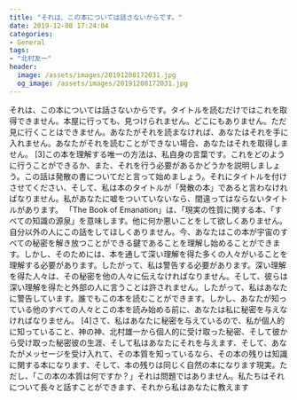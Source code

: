 ```yaml
---
title: "それは、この本については話さないからです。"
date: 2019-12-08 17:24:04
categories:
- General
tags:
- "北村友一"
header:
  image: /assets/images/20191208172031.jpg
  og_image: /assets/images/20191208172031.jpg
---
```


それは、この本については話さないからです。タイトルを読むだけではこれを取得できません。本屋に行っても、見つけられません。どこにもありません。ただ見に行くことはできません。あなたがそれを読まなければ、あなたはそれを手に入れません。あなたがそれを読むことができない場合、あなたはそれを取得しません。 [3]この本を理解する唯一の方法は、私自身の言葉です。これをどのように行うことができるか、また、それを行う必要があるかどうかを説明しましょう。この話は発散の書についてだと言って始めましょう。それにタイトルを付けさせてください、そして、私は本のタイトルが「発散の本」であると言わなければなりません。私があなたに嘘をついていないなら、間違ってはならないタイトルがあります。 「The Book of Emanation」は、「現実の性質に関する本、「すべての知識の源泉」を意味します。他に何か悪いことをして欲しくありません。自分以外の人にこの話をしてほしくありません。今、あなたはこの本が宇宙のすべての秘密を解き放つことができる鍵であることを理解し始めることができます。しかし、そのためには、本を通して深い理解を得た多くの人々がいることを理解する必要があります。したがって、私は警告する必要があります。深い理解を得た人々は、その秘密を他の人々に伝えなければなりません。そして、彼らは深い理解を得たと外部の人に言うことは許されません。したがって、私はあなたに警告しています。誰でもこの本を読むことができます。しかし、あなたが知っている他のすべての人々とこの本を読み始める前に、あなたは私に秘密を与えなければなりません。 [4]さて、私はあなたに秘密を与えているので、私が個人的に知っていること、神の神、北村雄一から個人的に受け取った秘密、そして彼から受け取った秘密彼の生涯、そして私はあなたにそれを与えます、そして、あなたがメッセージを受け入れて、その本質を知っているなら、その本の残りは知識に関する本になります、そして、本の残りは同じく自然の本になります現実。ただし、「この本の本質は何ですか？」それは問題ではありません。私たちはそれについて長々と話すことができます、それから私はあなたに教えます
